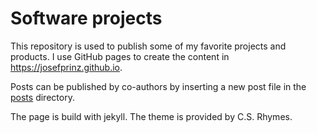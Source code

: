 # Software projects

This repository is used to publish some of my favorite projects and products. I use GitHub pages to create the content in https://josefprinz.github.io. 

Posts can be published by co-authors by inserting a new post file in the [posts](docs/_posts) directory.

The page is build with jekyll. The theme is provided by C.S. Rhymes.
